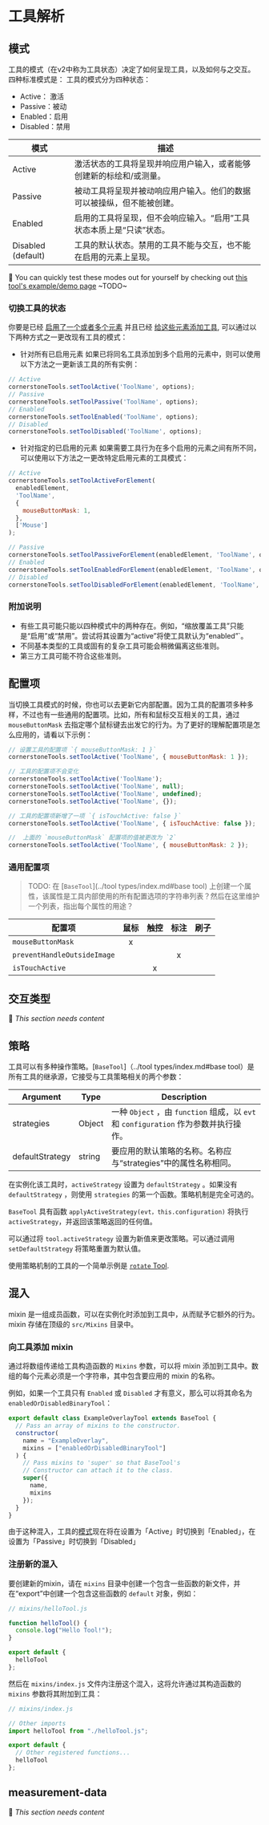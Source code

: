 # 工具解析

## 模式
工具的模式（在v2中称为工具状态）决定了如何呈现工具，以及如何与之交互。四种标准模式是：
工具的模式分为四种状态：
- Active： 激活
- Passive：被动
- Enabled：启用
- Disabled：禁用

| 模式               | 描述  |
| -------- | ------ |
| Active             | 激活状态的工具将呈现并响应用户输入，或者能够创建新的标绘和/或测量。 |
| Passive            | 被动工具将呈现并被动响应用户输入。他们的数据可以被操纵，但不能被创建。|
| Enabled            | 启用的工具将呈现，但不会响应输入。“启用”工具状态本质上是“只读”状态。 |
| Disabled (default) | 工具的默认状态。禁用的工具不能与交互，也不能在启用的元素上呈现。 |

🚧 You can quickly test these modes out for yourself by checking out [this tool's example/demo page]() ~TODO~

### 切换工具的状态
你要是已经 [启用了一个或者多个元素](../index.md#adding-and-using-tools) 并且已经 [给这些元素添加工具](../index.md#adding-and-using-tools), 可以通过以下两种方式之一更改现有工具的模式：

- 针对所有已启用元素
如果已将同名工具添加到多个启用的元素中，则可以使用以下方法之一更新该工具的所有实例：

```js
// Active
cornerstoneTools.setToolActive('ToolName', options);
// Passive
cornerstoneTools.setToolPassive('ToolName', options);
// Enabled
cornerstoneTools.setToolEnabled('ToolName', options);
// Disabled
cornerstoneTools.setToolDisabled('ToolName', options);
```

- 针对指定的已启用的元素
如果需要工具行为在多个启用的元素之间有所不同，可以使用以下方法之一更改特定启用元素的工具模式：

```js
// Active
cornerstoneTools.setToolActiveForElement(
  enabledElement,
  'ToolName',
  {
    mouseButtonMask: 1,
  },
  ['Mouse']
);

// Passive
cornerstoneTools.setToolPassiveForElement(enabledElement, 'ToolName', options);
// Enabled
cornerstoneTools.setToolEnabledForElement(enabledElement, 'ToolName', options);
// Disabled
cornerstoneTools.setToolDisabledForElement(enabledElement, 'ToolName', options);
```

### 附加说明
- 有些工具可能只能以四种模式中的两种存在。例如，“缩放覆盖工具”只能是“启用”或“禁用”。尝试将其设置为“active”将使工具默认为“enabled”`。
- 不同基本类型的工具或固有的复杂工具可能会稍微偏离这些准则。
- 第三方工具可能不符合这些准则。

## 配置项
当切换工具模式的时候，你也可以去更新它内部配置。因为工具的配置项多种多样，不过也有一些通用的配置项。比如，所有和鼠标交互相关的工具，通过     `mouseButtonMask` 去指定哪个鼠标键去出发它的行为。为了更好的理解配置项是怎么应用的，请看以下示例：

```js
// 设置工具的配置项 `{ mouseButtonMask: 1 }`
cornerstoneTools.setToolActive('ToolName', { mouseButtonMask: 1 });

// 工具的配置项不会变化
cornerstoneTools.setToolActive('ToolName');
cornerstoneTools.setToolActive('ToolName', null);
cornerstoneTools.setToolActive('ToolName', undefined);
cornerstoneTools.setToolActive('ToolName', {});

// 工具的配置项新增了一项 `{ isTouchActive: false }`
cornerstoneTools.setToolActive('ToolName', { isTouchActive: false });

//  上面的 `mouseButtonMask` 配置项的值被更改为 `2`
cornerstoneTools.setToolActive('ToolName', { mouseButtonMask: 2 });
```

### 通用配置项
> TODO: 在 [`BaseTool`](../tool types/index.md#base tool) 上创建一个属性，该属性是工具内部使用的所有配置选项的字符串列表？然后在这里维护一个列表，指出每个属性的用途？

| 配置项                      | 鼠标 | 触控 | 标注 | 刷子 |
| --------------------------- | :---: | :---: | :--------: | :---: |
| `mouseButtonMask`           |   x   |       |            |       |
| `preventHandleOutsideImage` |       |       |     x      |       |
| `isTouchActive`             |       |   x   |            |       |


## 交互类型
🚧 _This section needs content_

## 策略
工具可以有多种操作策略。[`BaseTool`]（../tool types/index.md#base tool）是所有工具的继承源，它接受与工具策略相关的两个参数：

| Argument | Type | Description |
|----------|------|-------------|
| strategies | Object |一种 `Object` ，由 `function` 组成，以 `evt` 和 `configuration` 作为参数并执行操作。
| defaultStrategy | string | 要应用的默认策略的名称。名称应与“strategies”中的属性名称相同。|

在实例化该工具时，`activeStrategy` 设置为 `defaultStrategy` 。如果没有 `defaultStrategy` ，则使用 `strategies` 的第一个函数。策略机制是完全可选的。

`BaseTool` 具有函数 `applyActiveStrategy(evt，this.configuration)` 将执行`activeStrategy`，并返回该策略返回的任何值。

可以通过将 `tool.activeStrategy` 设置为新值来更改策略。可以通过调用 `setDefaultStrategy` 将策略重置为默认值。

使用策略机制的工具的一个简单示例是 [`rotate` Tool](https://github.com/cornerstonejs/cornerstoneTools/blob/master/src/tools/RotateTool.js).

## 混入 
mixin 是一组成员函数，可以在实例化时添加到工具中，从而赋予它额外的行为。mixin 存储在顶级的 `src/Mixins` 目录中。

### 向工具添加 mixin
通过将数组传递给工具构造函数的 `Mixins` 参数，可以将 mixin 添加到工具中。数组的每个元素必须是一个字符串，其中包含要应用的 mixin 的名称。

例如，如果一个工具只有 `Enabled` 或 `Disabled` 才有意义，那么可以将其命名为 `enabledOrDisabledBinaryTool`：

```js
export default class ExampleOverlayTool extends BaseTool {
  // Pass an array of mixins to the constructor.
  constructor(
    name = "ExampleOverlay",
    mixins = ["enabledOrDisabledBinaryTool"]
  ) {
    // Pass mixins to 'super' so that BaseTool's
    // Constructor can attach it to the class.
    super({
      name,
      mixins
    });
  }
}
```

由于这种混入，工具的[模式](index.md#模式)现在将在设置为「Active」时切换到「Enabled」，在设置为「Passive」时切换到「Disabled」

### 注册新的混入
要创建新的mixin，请在 `mixins` 目录中创建一个包含一些函数的新文件，并在“export”中创建一个包含这些函数的 `default` 对象，例如：

```js
// mixins/helloTool.js

function helloTool() {
  console.log("Hello Tool!");
}

export default {
  helloTool
};
```
然后在 `mixins/index.js` 文件内注册这个混入，这将允许通过其构造函数的 `mixins` 参数将其附加到工具：

```js
// mixins/index.js

// Other imports
import helloTool from "./helloTool.js";

export default {
  // Other registered functions...
  helloTool
};
```

## measurement-data
🚧 _This section needs content_
